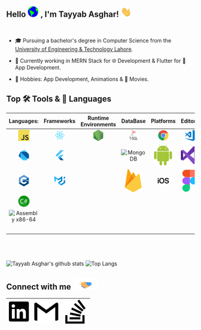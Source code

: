 ## Hello <img src="assets/Earth.gif" width="29px"> , I'm Tayyab Asghar! <img src="assets/Hi.gif" width="29px">

<br />

- 🎓 Pursuing a bachelor's degree in Computer Science from the [University of Engineering & Technology Lahore](https://uet.edu.pk/).

- 🔭 Currently working in MERN Stack for 🌐 Development & Flutter for 📱 App Development.

- 🎨 Hobbies: App Development, Animations & 🍿 Movies.

## Top 🛠️ Tools & 📙 Languages

|                                                                           Languages:                                                                            |     Frameworks      | Runtime Environments |                                                                              DataBase                                                                               |    Platforms    |         Editors         |      VCS      |      Others      |
| :-------------------------------------------------------------------------------------------------------------------------------------------------------------: | :-----------------: | :------------------: | :-----------------------------------------------------------------------------------------------------------------------------------------------------------------: | :-------------: | :---------------------: | :-----------: | :--------------: |
|                                                                            ![JS][js]                                                                            |   ![React][react]   |    ![NodeJs][njs]    |                                                                           ![T-SQL][tsql]                                                                            | ![Chrome][crm]  |    ![VS-Code][code]     |  ![git][git]  | ![Terminal][ter] |
|                                                                          ![Dart][dat]                                                                           |   ![Flutter][flu]   |     <!-- 3.2 -->     | <img src="https://www.clipartmax.com/png/full/114-1147615_mongodb-leaf-open-source-nosql-database-startups-mongodb-logo.png" alt="MongoDB" width="16" height="30"/> | ![Android][and] | ![Visual Studio][stdio] | <!-- 7.2 -->  |   <!-- 8.2 -->   |
|                                                                           ![cpp][cpp]                                                                           | ![Material-UI][mui] |     <!-- 3.3 -->     |                                                                           ![Firebase][fb]                                                                           |   ![ios][ios]   |      ![Figma][fm]       | <!-- 7.3 -->  |   <!-- 8.3 -->   |
| <img src="https://raw.githubusercontent.com/github/explore/80688e429a7d4ef2fca1e82350fe8e3517d3494d/topics/csharp/csharp.png" alt="CS" width="30" height="30"/> |    <!-- 2.4 -->     |     <!-- 3.4 -->     |                                                                            <!-- 4.4 -->                                                                             |  <!-- 5.4 -->   |      <!-- 6.4 -->       | <!-- 7.4 -->  |   <!-- 8.4 -->   |
|               <img src="https://assets.exercism.io/tracks/x86-64-assembly-bordered-turquoise.png" alt="Assembly x86-64" width="30" height="30"/>                |    <!-- 2.5 -->     |     <!-- 3.5 -->     |                                                                            <!-- 4.5 -->                                                                             |  <!-- 5.5 -->   |      <!-- 6.5 -->       | <!-- 7.5 -->  |   <!-- 8.5 -->   |
|                                                                          <!-- 1.6 -->                                                                           |    <!-- 2.6 -->     |     <!-- 3.6 -->     |                                                                            <!-- 4.6 -->                                                                             |  <!-- 5.6 -->   |      <!-- 6.6 -->       | <!-- 7.6 -->  |   <!-- 8.6 -->   |
|                                                                          <!-- 1.7 -->                                                                           |    <!-- 2.7 -->     |     <!-- 3.7 -->     |                                                                            <!-- 4.7 -->                                                                             |  <!-- 5.7 -->   |      <!-- 6.7 -->       | <!-- 7.7 -->  |   <!-- 8.7 -->   |
|                                                                          <!-- 1.8 -->                                                                           |    <!-- 2.8 -->     |     <!-- 3.8 -->     |                                                                            <!-- 4.8 -->                                                                             |  <!-- 5.8 -->   |      <!-- 6.8 -->       | <!-- 7.8 -->  |   <!-- 8.8 -->   |
|                                                                          <!-- 1.9 -->                                                                           |    <!-- 2.9 -->     |     <!-- 3.9 -->     |                                                                            <!-- 4.9 -->                                                                             |  <!-- 5.9 -->   |      <!-- 6.9 -->       | <!-- 7.9 -->  |  <!-- 8.9  -->   |
|                                                                          <!-- 1.10 -->                                                                          |    <!-- 2.10 -->    |    <!--  3.10 -->    |                                                                            <!-- 4.10 -->                                                                            |  <!-- 5.10 -->  |      <!-- 6.10 -->      | <!-- 7.10 --> |  <!-- 8.10 -->   |

<!--
 Commented the empty cells of the Table. The numbers will help in placing the future Logos in Table.
 -->

<br />

#

![Tayyab Asghar's github stats][stat]
![Top Langs][lang]

## Connect with me <img src="assets/Handshake.gif" height="32px" />

| [![ldin]][lac] | [![gm]][gmac] | [![sof]][sofac] |
| :------------: | :-----------: | :-------------: |

<!--
- 🔭 I’m currently working on ...
- 🌱 I’m currently learning ...
- 👯 I’m looking to collaborate on ...
- 🤔 I’m looking for help with ...
- 💬 Ask me about ...
- 📫 How to reach me: ...
- 😄 Pronouns: ...
- ⚡ Fun fact: ...
-->

<!-- https://raw.githubusercontent.com/github/explore/80688e429a7d4ef2fca1e82350fe8e3517d3494d/topics/react/react.png -->

[js]: assets/js.png
[react]: assets/react.png
[njs]: assets/nodejs.png
[tsql]: assets/tsql.png
[crm]: assets/chrome.png
[code]: assets/vs-code.png
[git]: assets/git.png
[ter]: assets/terminal.png
[dat]: assets/dart.png
[flu]: assets/flutter.png
[and]: assets/android.svg
[stdio]: assets/visual-studio.svg
[cpp]: assets/cpp.png
[mui]: assets/material-ui.png
[fb]: assets/firebase.svg
[ios]: assets/ios.png
[fm]: assets/figma.svg

<!-- -->

[stat]: https://github-readme-stats.vercel.app/api?username=TayyabAsghar&show_icons=true&hide_border=true&count_private=true&theme=onedark
[lang]: https://github-readme-stats.vercel.app/api/top-langs/?username=TayyabAsghar&hide=python&layout=compact&hide_border=true&count_private=true&theme=onedark

<!-- "https://cdn.jsdelivr.net/npm/simple-icons@v3/icons/stackoverflow.svg" -->

[ldin]: assets/linkedin.svg
[lac]: https://www.linkedin.com/in/muhammad-tayyab-asghar-033a0b196/
[gm]: assets/gmail.svg
[gmac]: mailto:muhammadtayyabasghar@gmail.com
[sof]: assets/stackoverflow.svg
[sofac]: https://stackoverflow.com/users/12767370/m-tayyab-asghar/
